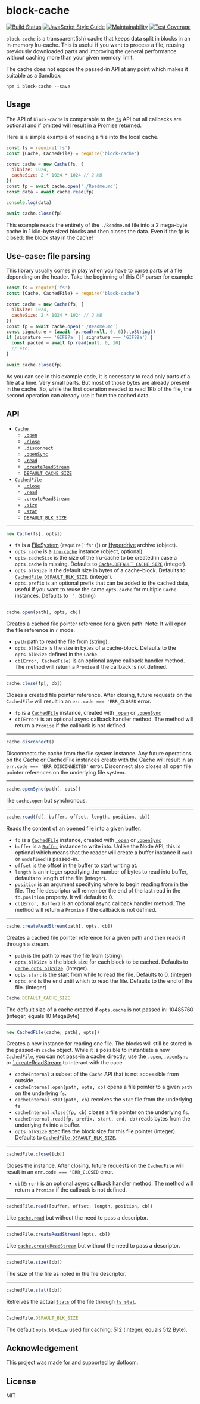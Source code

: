 # block-cache

[![Build Status](https://travis-ci.org/martinheidegger/block-cache.svg?branch=master)](https://travis-ci.org/martinheidegger/block-cache)
[![JavaScript Style Guide](https://img.shields.io/badge/code_style-standard-brightgreen.svg)](https://standardjs.com)
[![Maintainability](https://api.codeclimate.com/v1/badges/16ad2e5bd41ce529ae97/maintainability)](https://codeclimate.com/github/martinheidegger/block-cache/maintainability)
[![Test Coverage](https://api.codeclimate.com/v1/badges/16ad2e5bd41ce529ae97/test_coverage)](https://codeclimate.com/github/martinheidegger/block-cache/test_coverage)

`block-cache` is a transparent(ish) cache that keeps data split in blocks in
an in-memory lru-cache. This is useful if you want to process a file, reusing
previously downloaded parts and improving the general performance without
caching more than your given memory limit.

The cache does not expose the passed-in API at any point which makes it
suitable as a Sandbox.

`npm i block-cache --save`

## Usage

The API of `block-cache` is comparable to the
[`fs`](https://nodejs.org/api/fs.html) API but all callbacks are optional and
if omitted will result in a Promise returned.

Here is a simple example of reading a file into the local cache.

```javascript
const fs = require('fs')
const {Cache, CachedFile} = require('block-cache')

const cache = new Cache(fs, {
  blkSize: 1024,
  cacheSize: 2 * 1024 * 1024 // 2 MB
})
const fp = await cache.open('./Readme.md')
const data = await cache.read(fp)

console.log(data)

await cache.close(fp)
```

This example reads the entirety of the `./Readme.md` file into a 2 mega-byte
cache in 1 kilo-byte sized blocks and then closes the data. Even if the fp is
closed: the block stay in the cache!

## Use-case: file parsing

This library usually comes in play when you have to parse parts of a file
depending on the header. Take the beginning of this GIF parser for example:

```javascript
const fs = require('fs')
const {Cache, CachedFile} = require('block-cache')

const cache = new Cache(fs, {
  blkSize: 1024,
  cacheSize: 2 * 1024 * 1024 // 2 MB
})
const fp = await cache.open('./Readme.md')
const signature = (await fp.read(null, 0, 6)).toString()
if (signature === 'GIF87a' || signature === 'GIF89a') {
  const packed = await fp.read(null, 0, 10)
  // etc.
}

await cache.close(fp)
```

As you can see in this example code, it is necessary to read only parts of a
file at a time. Very small parts. But most of those bytes are already
present in the cache. So, while the first operation needed to read 1Kb of
the file, the second operation can already use it from the cached data.

## API

- [`Cache`](#Cache)
    - [`.open`](#cache.open)
    - [`.close`](#cache.close)
    - [`.disconnect`](#cache.disconnect)
    - [`.openSync`](#cache.openSync)
    - [`.read`](#cache.read)
    - [`.createReadStream`](#cache.createReadStream)
    - [`DEFAULT_CACHE_SIZE`](#Cache.DEFAULT_CACHE_SIZE)
- [`CachedFile`](#CachedFile)
    - [`.close`](#cachedFile.close)
    - [`.read`](#cachedFile.read)
    - [`.createReadStream`](#cachedFile.createReadStream)
    - [`.size`](#cachedFile.size)
    - [`.stat`](#cachedFile.stat)
    - [`DEFAULT_BLK_SIZE`](#CachedFile.DEFAULT_BLK_SIZE)

---

<a name="Cache"></a>

```javascript
new Cache(fs[, opts])
```

- `fs` is a [FileSystem](https://nodejs.org/api/fs.html) (`require('fs')`)) or
    [Hyperdrive](https://github.com/mafintosh/hyperdrive) archive (object).
- `opts.cache` is a [`lru-cache`](https://github.com/isaacs/node-lru-cache)
    instance (object, optional).
- `opts.cacheSize` is the size of the lru-cache to be created in case a
    `opts.cache` is missing. Defaults to
    [`Cache.DEFAULT_CACHE_SIZE`](#Cache.DEFAULT_CACHE_SIZE) (integer).
- `opts.blkSize` is the default size in bytes of a cache-block. Defaults to
    [`CachedFile.DEFAULT_BLK_SIZE`](#CachedFile.DEFAULT_BLK_SIZE). (integer).
- `opts.prefix` is an optional prefix that can be added to the cached data,
    useful if you want to reuse the same `opts.cache` for multiple
    `Cache` instances. Defaults to `''`. (string)

---

<a name="cache.open"></a>

```javascript
cache.open(path[, opts, cb])
```

Creates a cached file pointer reference for a given path. Note: It will open
the file reference in `r` mode.

- `path` path to read the file from (string).
- `opts.blkSize` is the size in bytes of a cache-block. Defaults to the
    `opts.blkSize` defined in the `Cache`.
- `cb(Error, CachedFile)` is an optional async callback handler method.
    The method will return a `Promise` if the callback is not defined.

---

<a name="cache.close"></a>

```javascript
cache.close(fp[, cb])
```

Closes a created file pointer reference. After closing, future requests
on the `CachedFile` will result in an `err.code === 'ERR_CLOSED` error.

- `fp` is a [`CachedFile`](#CachedFile) instance, created
    with [`.open`](#cache.open) or [`.openSync`](#cache.openSync)
- `cb(Error)` is an optional async callback handler method.
    The method will return a `Promise` if the callback is not defined.

---

<a name="cache.disconnect"></a>

```javascript
cache.disconnect()
```

Disconnects the cache from the file system instance. Any future operations on
the Cache or CachedFile instances create with the Cache  will result in
an `err.code === 'ERR_DISCONNECTED'` error. Disconnect also closes all open
file pointer references on the underlying file system.

---

<a name="cache.openSync"></a>

```javascript
cache.openSync(path[, opts])
```

like `cache.open` but synchronous.

---

<a name="cache.read"></a>

```javascript
cache.read(fd[, buffer, offset, length, position, cb])
```

Reads the content of an opened file into a given buffer.

- `fd` is a [`CachedFile`](#CachedFile) instance, created
    with [`.open`](#cache.open) or [`.openSync`](#cache.openSync)
- `buffer` is a [`Buffer`](https://nodejs.org/api/buffer.html) instance to
    write into. Unlike the Node API, this is optional which means that the
    reader will create a buffer instance if `null` or `undefined` is passed-in.
- `offset` is the offset in the buffer to start writing at.
- `length` is an integer specifying the number of bytes to read into buffer,
    defaults to length of the file (integer).
- `position` is an argument specifying where to begin reading from in the file.
    The file descriptor will remember the end of the last read in the
   `fd.position` property. It will default to 0.
- `cb(Error, Buffer)` is an optional async callback handler method. The method
    will return a `Promise` if the callback is not defined.

---

<a name="cache.createReadStream"></a>

```javascript
cache.createReadStream(path[, opts, cb])
```

Creates a cached file pointer reference for a given path and then reads it
through a stream.

- `path` is the path to read the file from (string).
- `opts.blkSize` is the block size for each block to be cached. Defaults
    to [`cache.opts.blkSize`](#Cache). (integer).
- `opts.start` is the start from while to read the file. Defaults to 0. (integer)
- `opts.end` is the end until which to read the file. Defaults to the end of
    the file. (integer)

<a name="Cache.DEFAULT_CACHE_SIZE"></a>

```javascript
Cache.DEFAULT_CACHE_SIZE
```

The default size of a cache created if `opts.cache` is not passed in: 10485760
(integer, equals 10 MegaByte)

---

<a name="CachedFile"></a>

```javascript
new CachedFile(cache, path[, opts])
```

Creates a new instance for reading one file. The blocks will still be stored in
the passed-in `cache` object. While it is possible to instantiate a new
`CachedFile`, you can not pass-in a cache directly, use the
[`.open`](#cache.open), [`.openSync`](#cache.openSync) or
[`.createReadStream](#cache.createReadStream) to interact with the cace

- `cacheInternal` a subset of the `Cache` API that is not accessible from
    outside.
- `cacheInternal.open(path, opts, cb)` opens a file pointer to a given `path`
    on the underlying `fs`.
- `cacheInternal.stat(path, cb)` receives the `stat` file from the underlying
   `fs`
- `cacheInternal.close(fp, cb)` closes a file pointer on the underlying `fs`.
- `cacheInternal.read(fp, prefix, start, end, cb)` reads bytes from the
    underlying `fs` into a buffer.
- `opts.blkSize` specifies the block size for this file pointer (integer).
    Defaults to [`CachedFile.DEFAULT_BLK_SIZE`](#CachedFile.DEFAULT_BLK_SIZE).

---

<a name="cachedFile.close"></a>

```javascript
cachedFile.close([cb])
```

Closes the instance. After closing, future requests
on the `CachedFile` will result in an `err.code === 'ERR_CLOSED` error.

- `cb(Error)` is an optional async callback handler method.
    The method will return a `Promise` if the callback is not defined.

---

<a name="cachedFile.read"></a>

```javascript
cachedFile.read([buffer, offset, length, position, cb])
```

Like [`cache.read`](#cache.read) but without the need to pass a descriptor.

---

<a name="cachedFile.createReadStream"></a>

```javascript
cachedFile.createReadStream([opts, cb])
```

Like [`cache.createReadStream`](#cache.createReadStream) but without the need
to pass a descriptor.

---

<a name="cachedFile.size"></a>

```javascript
cachedFile.size([cb])
```

The size of the file as noted in the file descriptor.

---

<a name="cachedFile.stat"></a>

```javascript
cachedFile.stat([cb])
```

Retreives the actual
[`Stats`](https://nodejs.org/api/fs.html#fs_class_fs_stats) of the file
through [`fs.stat`](https://nodejs.org/api/fs.html#fs_class_fs_stats).

---

<a name="CachedFile.DEFAULT_BLK_SIZE"></a>

```javascript
CachedFile.DEFAULT_BLK_SIZE
```

The default `opts.blkSize` used for caching: 512 (integer, equals 512 Byte).

## Acknowledgement

This project was made for and supported by [dotloom](https://github.com/dotloom).

## License

MIT
